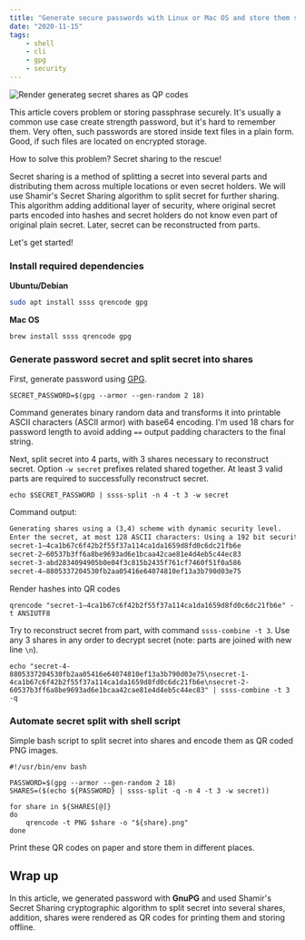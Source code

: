 ```yaml
---
title: "Generate secure passwords with Linux or Mac OS and store them safely …at paper"
date: "2020-11-15"
tags:
    - shell
    - cli
    - gpg
    - security
---
```


![Render generateg secret shares as QP codes](/assets/bash-script-split-generate-password-and-render-qr-codes.png)

This article covers problem or storing passphrase securely. It's usually a common use case create strength password, but it's hard to remember them. Very often, such passwords are stored inside text files in a plain form. Good, if such files are located on encrypted storage.

How to solve this problem? Secret sharing to the rescue!

Secret sharing is a method of splitting a secret into several parts and distributing them across multiple locations or even secret holders. We will use Shamir's Secret Sharing algorithm to split secret for further sharing. This algorithm adding additional layer of security, where original secret parts encoded into hashes and secret holders do not know even part of original plain secret. Later, secret can be reconstructed from parts.

Let's get started!

### Install required dependencies

**Ubuntu/Debian**

```bash
sudo apt install ssss qrencode gpg
```

**Mac OS**

```shell
brew install ssss qrencode gpg
```

### Generate password secret and split secret into shares

First, generate password using [GPG](https://gnupg.org/).

```shell
SECRET_PASSWORD=$(gpg --armor --gen-random 2 18)
```

Command generates binary random data and transforms it into printable ASCII characters (ASCII armor) with base64 encoding. I'm used 18 chars for password length to avoid adding `==` output padding characters to the final string.

Next, split secret into 4 parts, with 3 shares necessary to reconstruct secret. Option `-w secret` prefixes related shared together. At least 3 valid parts are required to successfully reconstruct secret.

```shell
echo $SECRET_PASSWORD | ssss-split -n 4 -t 3 -w secret
```

Command output:

```txt
Generating shares using a (3,4) scheme with dynamic security level.
Enter the secret, at most 128 ASCII characters: Using a 192 bit security level.
secret-1–4ca1b67c6f42b2f55f37a114ca1da1659d8fd0c6dc21fb6e
secret-2–60537b3ff6a8be9693ad6e1bcaa42cae81e4d4eb5c44ec83
secret-3-abd2834094905b0e04f3c815b2435f761cf7460f51f0a586
secret-4–8805337204530fb2aa05416e64074810ef13a3b790d03e75
```

Render hashes into QR codes

```shell
qrencode "secret-1–4ca1b67c6f42b2f55f37a114ca1da1659d8fd0c6dc21fb6e" -t ANSIUTF8
```

Try to reconstruct secret from part, with command `ssss-combine -t 3`. Use any 3 shares in any order to decrypt secret (note: parts are joined with new line `\n`).

```shell
echo "secret-4-8805337204530fb2aa05416e64074810ef13a3b790d03e75\nsecret-1-4ca1b67c6f42b2f55f37a114ca1da1659d8fd0c6dc21fb6e\nsecret-2-60537b3ff6a8be9693ad6e1bcaa42cae81e4d4eb5c44ec83" | ssss-combine -t 3 -q
```

### Automate secret split with shell script

Simple bash script to split secret into shares and encode them as QR coded PNG images.

```shell
#!/usr/bin/env bash

PASSWORD=$(gpg --armor --gen-random 2 18)
SHARES=($(echo ${PASSWORD} | ssss-split -q -n 4 -t 3 -w secret))

for share in ${SHARES[@]}
do
    qrencode -t PNG $share -o "${share}.png"
done
```

Print these QR codes on paper and store them in different places.

## Wrap up

In this article, we generated password with **GnuPG** and used Shamir's Secret Sharing cryptographic algorithm to split secret into several shares, addition, shares were rendered as QR codes for printing them and storing offline.
